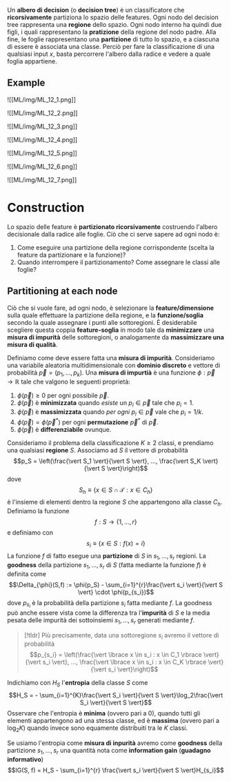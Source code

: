 Un **albero di decision** (o **decision tree**) è un classificatore che **ricorsivamente** partiziona lo spazio delle features.
Ogni nodo del decision tree rappresenta una **regione** dello spazio.
Ogni nodo interno ha quindi due figli, i quali rappresentano la **pratizione** della regione del nodo padre.
Alla fine, le foglie rappresentano una **partizione** di tutto lo spazio, e a ciascuna di essere è associata una classe.
Perciò per fare la classificazione di una qualsiasi input $x$, basta percorrere l'albero dalla radice e vedere a quale foglia appartiene.

## Example
![[ML/img/ML_12_1.png]]

![[ML/img/ML_12_2.png]]

![[ML/img/ML_12_3.png]]

![[ML/img/ML_12_4.png]]

![[ML/img/ML_12_5.png]]

![[ML/img/ML_12_6.png]]

![[ML/img/ML_12_7.png]]

# Construction
Lo spazio delle feature è **partizionato ricorsivamente** costruendo l'albero decisionale dalla radice alle foglie.
Ciò che ci serve sapere ad ogni nodo è:
1. Come eseguire una partizione della regione corrispondente (scelta la feature da partizionare e la funzione)?
2. Quando interrompere il partizionamento? Come assegnare le classi alle foglie?

## Partitioning at each node
Ciò che si vuole fare, ad ogni nodo, è selezionare la **feature/dimensione** sulla quale effettuare la partizione della regione, e la **funzione/soglia** secondo la quale assegnare i punti alle sottoregioni.
È desiderabile scegliere questa coppia **feature-soglia** in modo tale da **minimizzare** una **misura di impurità** delle sottoregioni, o analogamente da **massimizzare una misura di qualità**.

Definiamo come deve essere fatta una **misura di impurità**.
Consideriamo una variabile aleatoria multidimensionale con **dominio discreto** e vettore di probabilità $\vec p = (p_1, ..., p_k)$.
Una **misura di impurtià** è una funzione $\phi: \vec p \to \mathbb{R}$ tale che valgono le seguenti proprietà:
1. $\phi(\vec p) \geq 0$ per ogni possibile $\vec{p}$.
2. $\phi(\vec{p})$ è **minimizzata** quando *esiste* un $p_i \in \vec{p}$ tale che $p_i = 1$.
3. $\phi(\vec{p})$ è **massimizzata** quando *per ogni* $p_i \in \vec{p}$ vale che $p_i = 1/k$.
4. $\phi(\vec{p}) = \phi(\vec{p}^*)$ per ogni **permutazione** $\vec{p}^*$ di $\vec{p}$.
5. $\phi(\vec{p})$ è **differenziabile** ovunque.

Consideriamo il problema della classificazione $K \geq 2$ classi, e prendiamo una qualsiasi **regione** $S$.
Associamo ad $S$ il vettore di probabilità $$p_S = \left(\frac{\vert S_1 \vert}{\vert S \vert}, ..., \frac{\vert S_K \vert}{\vert S \vert}\right)$$ dove $$S_h \equiv \lbrace x \in S \cap \mathcal{T} : x \in C_h \rbrace$$ è l'insieme di elementi dentro la regione $S$ che appartengono alla classe $C_h$.
Definiamo la funzione $$f: S \to \lbrace 1, ..., r \rbrace$$ e definiamo con $$s_i \equiv \lbrace x \in S : f(x) = i \rbrace$$
La funzione $f$ di fatto esegue una **partizione** di $S$ in $s_1, ..., s_r$ regioni.
La **goodness** della partizione $s_1, ..., s_r$ di $S$ (fatta mediante la funzione $f$) è definita come $$\Delta_{\phi}(S,f) := \phi(p_S) - \sum_{i=1}^{r}\frac{\vert s_i \vert}{\vert S \vert} \cdot \phi(p_{s_i})$$ dove $p_{s_i}$ è la probabilità della partizione $s_i$ fatta mediante $f$.
La goodness può anche essere vista come la differenza tra l'**impurità** di $S$ e la media pesata delle impurità dei sottoinsiemi $s_1, ..., s_r$ generati mediante $f$.

> [!tldr]
> Più precisamente, data una sottoregione $s_i$ avremo il vettore di probabilità 
> $$p_{s_i} = \left(\frac{\vert \lbrace x \in s_i : x \in C_1 \rbrace \vert}{\vert s_i \vert}, ..., \frac{\vert \lbrace x \in s_i : x \in C_K \rbrace \vert}{\vert s_i \vert}\right)$$

Indichiamo con $H_S$ l'**entropia** della classe $S$ come $$H_S = - \sum_{i=1}^{K}\frac{\vert S_i \vert}{\vert S \vert}\log_2\frac{\vert S_i \vert}{\vert S \vert}$$
Osservare che l'entropia è **minima** (ovvero pari a 0), quando tutti gli elementi appartengono ad una stessa classe, ed è **massima** (ovvero pari a $\log_2K$) quando invece sono equamente distribuiti tra le $K$ classi.

Se usiamo l'entropia come **misura di inpurità** avremo come **goodness** della partizione $s_1, ..., s_r$ una quantità nota come **information gain** (**guadagno informativo**)
$$IG(S, f) = H_S - \sum_{i=1}^{r} \frac{\vert s_i \vert}{\vert S \vert}H_{s_i}$$

